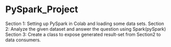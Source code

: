 # PySpark_Project
Section 1: Setting up PySpark in Colab and loading some data sets.
Section 2: Analyze the given dataset and answer the question using Spark(pySpark)
Section 3: Create a class to expose generated result-set from Section2 to data consumers.

